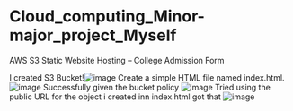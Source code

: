 # Cloud_computing_Minor-major_project_Myself

AWS S3 Static Website Hosting – College Admission Form

I created S3 Bucket!![image](https://github.com/user-attachments/assets/51c42efa-2e91-4c27-b3d7-fbd0662db661)
Create a simple HTML file named index.html. ![image](https://github.com/user-attachments/assets/7193cb6d-9afa-4b52-b2f2-45a1a58d41cd)
Successfully given the bucket policy ![image](https://github.com/user-attachments/assets/fdd48193-2326-40a4-9a18-b9fc67645e25)
Tried using the public URL for the object i created inn index.html got that ![image](https://github.com/user-attachments/assets/5854d442-dbad-46f2-a097-a078fb8defdf)
